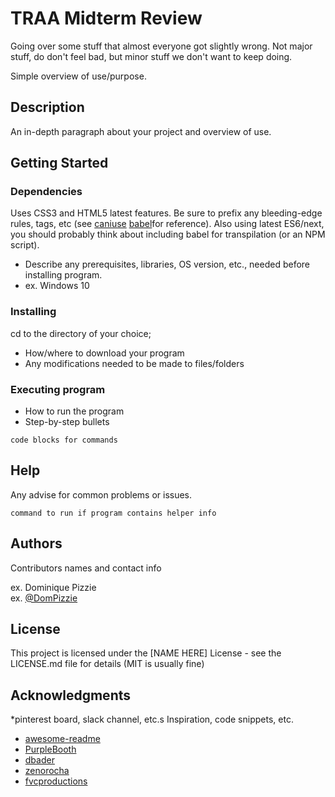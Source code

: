# TRAA Midterm Review
Going over some stuff  that almost everyone got slightly wrong. Not major stuff, do don't feel bad, but minor stuff we don't want to keep doing.

Simple overview of use/purpose.

## Description

An in-depth paragraph about your project and overview of use.

## Getting Started

### Dependencies

Uses CSS3 and HTML5 latest features. Be sure to prefix any bleeding-edge rules, tags, etc (see [caniuse](http://caniuse.com) [babel](http://https://babeljs.io)for reference). Also using latest ES6/next, you should probably think about including babel for transpilation (or an NPM script).

* Describe any prerequisites, libraries, OS version, etc., needed before installing program.
* ex. Windows 10

### Installing

cd to the directory of your choice;
* How/where to download your program
* Any modifications needed to be made to files/folders

### Executing program

* How to run the program
* Step-by-step bullets
```
code blocks for commands
```

## Help

Any advise for common problems or issues.
```
command to run if program contains helper info
```

## Authors

Contributors names and contact info

ex. Dominique Pizzie  
ex. [@DomPizzie](https://twitter.com/dompizzie)


## License

This project is licensed under the [NAME HERE] License - see the LICENSE.md file for details
(MIT is usually fine)

## Acknowledgments

*pinterest board, slack channel, etc.s
Inspiration, code snippets, etc.
* [awesome-readme](https://github.com/matiassingers/awesome-readme)
* [PurpleBooth](https://gist.github.com/PurpleBooth/109311bb0361f32d87a2)
* [dbader](https://github.com/dbader/readme-template)
* [zenorocha](https://gist.github.com/zenorocha/4526327)
* [fvcproductions](https://gist.github.com/fvcproductions/1bfc2d4aecb01a834b46)

